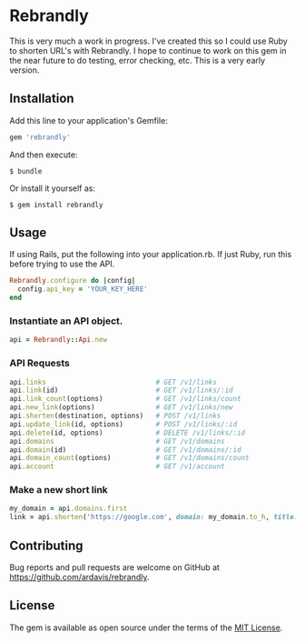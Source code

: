 # Rebrandly

This is very much a work in progress. I've created this so I could use Ruby to
shorten URL's with Rebrandly. I hope to continue to work on this gem in the near
future to do testing, error checking, etc. This is a very early version.

## Installation

Add this line to your application's Gemfile:

```ruby
gem 'rebrandly'
```

And then execute:

    $ bundle

Or install it yourself as:

    $ gem install rebrandly

## Usage

If using Rails, put the following into your application.rb. If just Ruby,
run this before trying to use the API.

```ruby
Rebrandly.configure do |config|
  config.api_key = 'YOUR_KEY_HERE'
end
```

### Instantiate an API object.

```ruby
api = Rebrandly::Api.new
```

### API Requests

```ruby
api.links                           # GET /v1/links
api.link(id)                        # GET /v1/links/:id
api.link_count(options)             # GET /v1/links/count
api.new_link(options)               # GET /v1/links/new
api.shorten(destination, options)   # POST /v1/links
api.update_link(id, options)        # POST /v1/links/:id
api.delete(id, options)             # DELETE /v1/links/:id
api.domains                         # GET /v1/domains
api.domain(id)                      # GET /v1/domains/:id
api.domain_count(options)           # GET /v1/domains/count
api.account                         # GET /v1/account
```

### Make a new short link

```ruby
my_domain = api.domains.first
link = api.shorten('https://google.com', domain: my_domain.to_h, title: 'Google', description: 'The Googles!!!', favourite: true)
```

## Contributing

Bug reports and pull requests are welcome on GitHub at https://github.com/ardavis/rebrandly.


## License

The gem is available as open source under the terms of the [MIT License](http://opensource.org/licenses/MIT).
